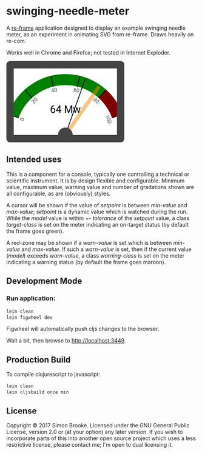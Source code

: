 # swinging-needle-meter

A [re-frame](https://github.com/Day8/re-frame) application designed to display an example swinging needle meter, as an experiment in animating SVG from re-frame. Draws heavily on re-com.

Works well in Chrome and Firefox; not tested in Internet Exploder.

![what it should look like](resources/public/images/example.png)

## Intended uses

This is a component for a console, typically one controlling a technical or scientific instrument. It is
by design flexible and configurable. Minimum value, maximum value, warning value and number of gradations
shown are all configurable, as are (obviously) styles.

A cursor will be shown if the value of *setpoint* is between *min-value* and *max-value*; *setpoint* is a dynamic value which is watched during the run. While the *model* value is within +- *tolerance* of the *setpoint* value, a class *target-class* is set on the meter indicating an on-target status (by default the frame goes green).

A red-zone may be shown if a *warn-value* is set which is between *min-value* and *max-value*. If such a *warn-value* is set, then if the current value (*model*) exceeds *warn-value*, a class *warning-class* is set on the meter indicating a warning status (by default the frame goes maroon).

## Development Mode

### Run application:

```
lein clean
lein figwheel dev
```

Figwheel will automatically push cljs changes to the browser.

Wait a bit, then browse to [http://localhost:3449](http://localhost:3449).

## Production Build


To compile clojurescript to javascript:

```
lein clean
lein cljsbuild once min
```

## License
Copyright © 2017 Simon Brooke. Licensed under the GNU General Public License,
version 2.0 or (at your option) any later version. If you wish to incorporate
parts of this into another open source project which uses a less restrictive
license, please contact me; I'm open to dual licensing it.
